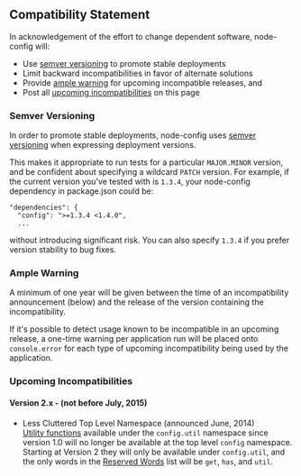 ## Compatibility Statement

In acknowledgement of the effort to change dependent software, node-config will:

* Use [semver versioning](https://github.com/lorenwest/node-config/wiki/Future-Compatibility#semver-versioning) to promote stable deployments
* Limit backward incompatibilities in favor of alternate solutions
* Provide [ample warning](https://github.com/lorenwest/node-config/wiki/Future-Compatibility#ample-warning) for upcoming incompatible releases, and
* Post all [upcoming incompatibilities](https://github.com/lorenwest/node-config/wiki/Future-Compatibility#upcoming-incompatibilities) on this page

### Semver Versioning

In order to promote stable deployments, node-config uses [semver versioning](http://semver.org/) when expressing deployment versions.

This makes it appropriate to run tests for a particular ```MAJOR.MINOR``` version, and be confident about specifying a wildcard ```PATCH``` version.  For example, if the current version you've tested with is ```1.3.4```, your node-config dependency in package.json could be:
```
"dependencies": {
  "config": ">=1.3.4 <1.4.0",
  ...
```
without introducing significant risk.  You can also specify ```1.3.4``` if you prefer version stability to bug fixes.

### Ample Warning

A minimum of one year will be given between the time of an incompatibility announcement (below) and the release of the version containing the incompatibility.

If it's possible to detect usage known to be incompatible in an upcoming release, a one-time warning per application run will be placed onto ```console.error``` for each type of upcoming incompatibility being used by the application.

### Upcoming Incompatibilities

#### Version 2.x - (not before July, 2015)

* Less Cluttered Top Level Namespace (announced June, 2014)<br>[Utility functions](https://github.com/lorenwest/node-config/wiki/Using-Config-Utilities) available under the ```config.util``` namespace since version 1.0 will no longer be available at the top level ```config``` namespace.  Starting at Version 2 they will only be available under ```config.util```, and the only words in the [Reserved Words](https://github.com/lorenwest/node-config/wiki/Reserved-Words) list will be ```get```, ```has```, and ```util```.